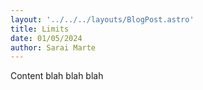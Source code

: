 ```yaml
---
layout: '../../../layouts/BlogPost.astro'
title: Limits
date: 01/05/2024
author: Sarai Marte
---
```



Content blah blah blah